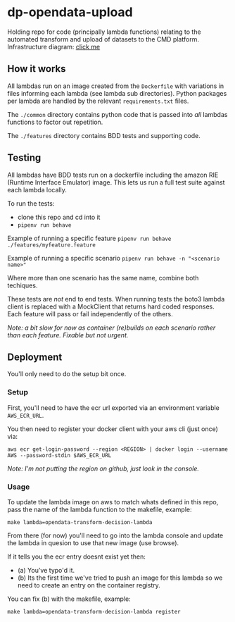 # dp-opendata-upload

Holding repo for code (principally lambda functions) relating to the automated transform and upload of datasets to the CMD platform.
Infrastructure diagram: [click me](https://github.com/ONS-OpenData/dp-opendata-upload/blob/main/documentation/opendatatransformupload.png)

## How it works

All lambdas run on an image created from the `Dockerfile` with variations in files informing each lambda (see lambda sub directories). Python packages per lambda are handled by the relevant `requirements.txt` files.

The `./common` directory contains python code that is passed into _all_ lambdas functions to factor out repetition.

The `./features` directory contains BDD tests and supporting code.

## Testing

All lambdas have BDD tests run on a dockerfile including the amazon RIE (Runtime Interface Emulator) image. This lets us run a full test suite against each lambda locally.

To run the tests:
* clone this repo and cd into it
* `pipenv run behave`

Example of running a specific feature `pipenv run behave ./features/myfeature.feature`

Example of running a specific scenario `pipenv run behave -n "<scenario name>"`

Where more than one scenario has the same name, combine both techiques.

These tests are _not_ end to end tests. When running tests the boto3 lambda client is replaced with a MockClient that returns hard coded responses. Each feature will pass or fail independently of the others.

_Note: a bit slow for now as container (re)builds on each scenario rather than each feature. Fixable but not urgent._


## Deployment

You'll only need to do the setup bit once.


### Setup

First, you'll need to have the ecr url exported via an environment variable `AWS_ECR_URL`.

You then need to register your docker client with your aws cli (just once) via:

```
aws ecr get-login-password --region <REGION> | docker login --username AWS --password-stdin $AWS_ECR_URL
```

_Note: I'm not putting the region on github, just look in the console._

### Usage

To update the lambda image on aws to match whats defined in this repo, pass the name of the lambda function to the makefile, example:

```
make lambda=opendata-transform-decision-lambda
```

From there (for now) you'll need to go into the lambda console and update the lambda in quesion to use that new image (use browse).

If it tells you the ecr entry doesnt exist yet then:

* (a) You've typo'd it.
* (b) Its the first time we've tried to push an image for this lambda so we need to create an entry on the container registry.

You can fix (b) with the makefile, example:

```
make lambda=opendata-transform-decision-lambda register
```
